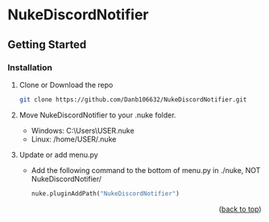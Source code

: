 # NukeDiscordNotifier

<!-- GETTING STARTED -->
## Getting Started

### Installation

1. Clone or Download the repo
   ```sh
   git clone https://github.com/Danb106632/NukeDiscordNotifier.git
   ```
2. Move NukeDiscordNotifier to your .nuke folder.
   - Windows: C:\Users\USER\.nuke
   - Linux: /home/USER/.nuke

4. Update or add menu.py
   - Add the following command to the bottom of menu.py in ./nuke, NOT NukeDiscordNotifier/
     ```py
     nuke.pluginAddPath("NukeDiscordNotifier")
     ```
     
<p align="right">(<a href="#readme-top">back to top</a>)</p>

